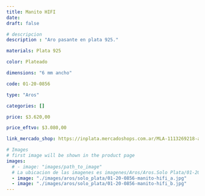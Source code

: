```yaml
---
title: Manito HIFI
date: 
draft: false

# descripcion
description : "Aro pasante en plata 925."

materials: Plata 925

color: Plateado

dimensions: "6 mm ancho"

code: 01-20-0856

type: "Aros"

categories: []

price: $3.620,00

price_eftvo: $3.080,00

link_mercado_shop: https://inplata.mercadoshops.com.ar/MLA-1113269218-aros-de-plata-pequeños-manito-hifi-regalo-niñas-adolescentes-_JM

# Images
# first image will be shown in the product page
images:
  # - image: "images/path_to_image"
  # La ubicacion de las imagenes es imagenes/Aros/Aros.Solo Plata/01-20-0856-manito-hifi
  - image: "./images/aros/solo_plata/01-20-0856-manito-hifi_a.jpg"
  - image: "./images/aros/solo_plata/01-20-0856-manito-hifi_b.jpg"
---
```

